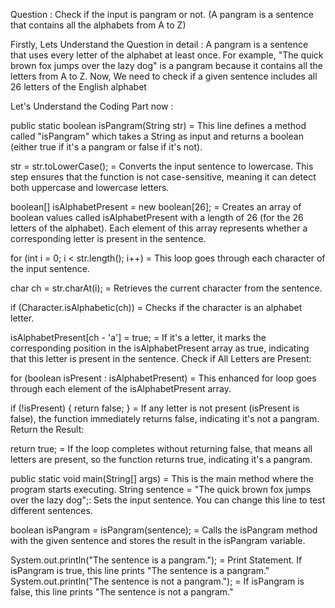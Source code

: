 Question : Check if the input is pangram or not. (A pangram is a sentence that contains all the alphabets from A to Z)

Firstly, Lets Understand the Question in detail : A pangram is a sentence that uses every letter of the alphabet at least once.
For example, "The quick brown fox jumps over the lazy dog" is a pangram because it contains all the letters from A to Z. Now, We need to check if a given sentence includes all 26 letters of the English alphabet

Let's Understand the Coding Part now :

public static boolean isPangram(String str)  =  This line defines a method called "isPangram" which takes a String as input and returns a boolean (either true if it's a pangram or false if it's not).

str = str.toLowerCase();  =  Converts the input sentence to lowercase. This step ensures that the function is not case-sensitive, meaning it can detect both uppercase and lowercase letters.

boolean[] isAlphabetPresent = new boolean[26];  =  Creates an array of boolean values called isAlphabetPresent with a length of 26 (for the 26 letters of the alphabet). Each element of this array represents whether a corresponding letter is present in the sentence.

for (int i = 0; i < str.length(); i++)  =  This loop goes through each character of the input sentence.

char ch = str.charAt(i);  =  Retrieves the current character from the sentence.

if (Character.isAlphabetic(ch))  =  Checks if the character is an alphabet letter.

isAlphabetPresent[ch - 'a'] = true;   =  If it's a letter, it marks the corresponding position in the isAlphabetPresent array as true, indicating that this letter is present in the sentence.
Check if All Letters are Present:

for (boolean isPresent : isAlphabetPresent)  =  This enhanced for loop goes through each element of the isAlphabetPresent array.

if (!isPresent) { return false; }  =  If any letter is not present (isPresent is false), the function immediately returns false, indicating it's not a pangram.
Return the Result:

return true; = If the loop completes without returning false, that means all letters are present, so the function returns true, indicating it's a pangram.

public static void main(String[] args)  =  This is the main method where the program starts executing.
String sentence = "The quick brown fox jumps over the lazy dog";:
Sets the input sentence. You can change this line to test different sentences.

boolean isPangram = isPangram(sentence); = Calls the isPangram method with the given sentence and stores the result in the isPangram variable.

System.out.println("The sentence is a pangram.");  =   Print Statement. If isPangram is true, this line prints "The sentence is a pangram."
System.out.println("The sentence is not a pangram.");  =  If isPangram is false, this line prints "The sentence is not a pangram."
